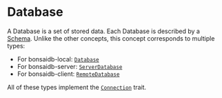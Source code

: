 # Database

A Database is a set of stored data. Each Database is described by a [Schema](./schema.md). Unlike the other concepts, this concept corresponds to multiple types:

- For bonsaidb-local: [`Database`](https://dev.bonsaidb.io/main/bonsaidb/local/struct.Database.html)
- For bonsaidb-server: [`ServerDatabase`](https://dev.bonsaidb.io/main/bonsaidb/server/struct.ServerDatabase.html)
- For bonsaidb-client: [`RemoteDatabase`](https://dev.bonsaidb.io/main/bonsaidb/client/struct.RemoteDatabase.html)

All of these types implement the [`Connection`](../../traits/connection.md) trait.
